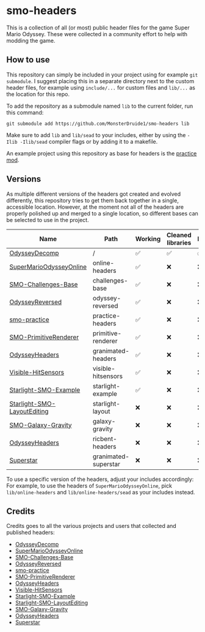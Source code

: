 # smo-headers
This is a collection of all (or most) public header files for the game Super Mario Odyssey. These were collected in a community effort to help with modding the game.

## How to use
This repository can simply be included in your project using for example `git submodule`. I suggest placing this in a separate directory next to the custom header files, for example using `include/...` for custom files and `lib/...` as the location for this repo.

To add the repository as a submodule named `lib` to the current folder, run this command:
```git
git submodule add https://github.com/MonsterDruide1/smo-headers lib
```

Make sure to add `lib` and `lib/sead` to your includes, either by using the `-Ilib -Ilib/sead` compiler flags or by adding it to a makefile.

An example project using this repository as base for headers is the [practice mod](https://github.com/MonsterDruide1/smo-practice).

## Versions
As multiple different versions of the headers got created and evolved differently, this repository tries to get them back together in a single, accessible location. However, at the moment not all of the headers are properly polished up and merged to a single location, so different bases can be selected to use in the project.

Name | Path | Working | Cleaned libraries | Merged
-----|------|---------|-------------------|--------
[OdysseyDecomp](https://github.com/MonsterDruide1/OdysseyDecomp)                |/|:white_check_mark:|:white_check_mark:|:white_check_mark:
[SuperMarioOdysseyOnline](https://github.com/CraftyBoss/SuperMarioOdysseyOnline)|online-headers|:white_check_mark:|:x:|:x:
[SMO-Challenges-Base](https://github.com/CraftyBoss/SMO-Challenges-Base)        |challenges-base|:white_check_mark:|:x:|:x:
[OdysseyReversed](https://github.com/shibbo/OdysseyReversed)                    |odyssey-reversed|:white_check_mark:|:x:|:x:
[smo-practice](https://github.com/fruityloops1/smo-practice)                    |practice-headers|:white_check_mark:|:x:|:x:
[SMO-PrimitiveRenderer](https://github.com/Mars2032/SMO-PrimitiveRenderer)      |primitive-renderer|:white_check_mark:|:x:|:x:
[OdysseyHeaders](https://github.com/GRAnimated/OdysseyHeaders)                  |granimated-headers|:white_check_mark:|:x:|:x:
[Visible-HitSensors](https://github.com/Mars2032/Visible-HitSensors)            |visible-hitsensors|:white_check_mark:|:x:|:x:
[Starlight-SMO-Example](https://github.com/brycewithfiveunderscores/Starlight-SMO-Example)|starlight-example|:white_check_mark:|:x:|:x:
[Starlight-SMO-LayoutEditing](https://github.com/CraftyBoss/Starlight-SMO-LayoutEditing)|starlight-layout|:x:|:x:|:x:
[SMO-Galaxy-Gravity](https://github.com/CraftyBoss/SMO-Galaxy-Gravity)          |galaxy-gravity|:x:|:x:|:x:
[OdysseyHeaders](https://github.com/RicBent/OdysseyHeaders)                     |ricbent-headers|:x:|:x:|:x:
[Superstar](https://github.com/GRAnimated/Superstar)                            |granimated-superstar|:x:|:x:|:x:

To use a specific version of the headers, adjust your includes accordingly: For example, to use the headers of `SuperMarioOdysseyOnline`, pick `lib/online-headers` and `lib/online-headers/sead` as your includes instead.

## Credits
Credits goes to all the various projects and users that collected and published headers:
- [OdysseyDecomp](https://github.com/MonsterDruide1/OdysseyDecomp)
- [SuperMarioOdysseyOnline](https://github.com/CraftyBoss/SuperMarioOdysseyOnline)
- [SMO-Challenges-Base](https://github.com/CraftyBoss/SMO-Challenges-Base)
- [OdysseyReversed](https://github.com/shibbo/OdysseyReversed)
- [smo-practice](https://github.com/fruityloops1/smo-practice)
- [SMO-PrimitiveRenderer](https://github.com/Mars2032/SMO-PrimitiveRenderer)
- [OdysseyHeaders](https://github.com/GRAnimated/OdysseyHeaders)
- [Visible-HitSensors](https://github.com/Mars2032/Visible-HitSensors)
- [Starlight-SMO-Example](https://github.com/brycewithfiveunderscores/Starlight-SMO-Example)
- [Starlight-SMO-LayoutEditing](https://github.com/CraftyBoss/Starlight-SMO-LayoutEditing)
- [SMO-Galaxy-Gravity](https://github.com/CraftyBoss/SMO-Galaxy-Gravity)
- [OdysseyHeaders](https://github.com/RicBent/OdysseyHeaders)
- [Superstar](https://github.com/GRAnimated/Superstar)
